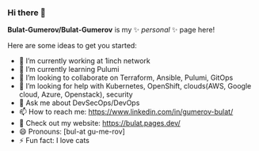 ### Hi there 👋

**Bulat-Gumerov/Bulat-Gumerov** is my ✨ _personal_ ✨ page here!

Here are some ideas to get you started:

- 🔭 I’m currently working at 1inch network
- 🌱 I’m currently learning Pulumi
- 👯 I’m looking to collaborate on Terraform, Ansible, Pulumi, GitOps
- 🤔 I’m looking for help with Kubernetes, OpenShift, clouds(AWS, Google cloud, Azure, Openstack), security
- 💬 Ask me about DevSecOps/DevOps
- 📫 How to reach me: https://www.linkedin.com/in/gumerov-bulat/
- 👀 Check out my website: https://bulat.pages.dev/
- 😄 Pronouns: [bul-at gu-me-rov]
- ⚡ Fun fact: I love cats
